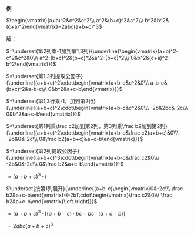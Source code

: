 **例**

$\begin{vmatrix}(a+b)^2&c^2&c^2\\\ a^2&(b+c)^2&a^2\\\ b^2&b^2&(c+a)^2\end{vmatrix}=2abc(a+b+c)^3$



解：

$=\underset{第2列乘-1加到第1,3列}{\underline{\begin{vmatrix}(a+b)^2-c^2&c^2&0\\\ a^2-(b+c)^2&(b+c)^2&a^2-(b+c)^2\\\ 0&b^2&(c+a)^2-b^2\end{vmatrix}}}$



$=\underset{第1,3列提取公因子}{\underline{(a+b+c)^2\cdot\begin{vmatrix}a+b-c&c^2&0\\\ a-b-c&(b+c)^2&a-b-c\\\ 0&b^2&a+c-b\end{vmatrix}}}$



$=\underset{第1,3行乘-1，加到第2行}{\underline{(a+b+c)^2\cdot\begin{vmatrix}a+b-c&c^2&0\\\ -2b&2bc&-2c\\\ 0&b^2&a+c-b\end{vmatrix}}}$



$=\underset{第1列乘\frac c2加到第2列，第3列乘\frac b2加到第2列}{\underline{(a+b+c)^2\cdot\begin{vmatrix}a+b-c&\frac c2(a+b+c)&0\\\ -2b&0&-2c\\\ 0&\frac b2(a+b+c)&a+c-b\end{vmatrix}}}$



$=\underset{第2列提取公因子}{\underline{(a+b+c)^3\cdot\begin{vmatrix}a+b-c&\frac c2&0\\\ -2b&0&-2c\\\ 0&\frac b2&a+c-b\end{vmatrix}}}$



$=(a+b+c)^3\cdot\left(\right.$

$\underset{按第1列展开}{\underline{(a+b-c)\begin{vmatrix}0&-2c\\\ \frac b2&a+c-b\end{vmatrix}-(-2b)\cdot\begin{vmatrix}\frac c2&0\\\ \frac b2&a+c-b\end{vmatrix}\left.\right)}}$



$=(a+b+c)^3\cdot[(a+b-c)\cdot bc+bc\cdot(a+c-b)]$



$=2abc(a+b+c)^3$